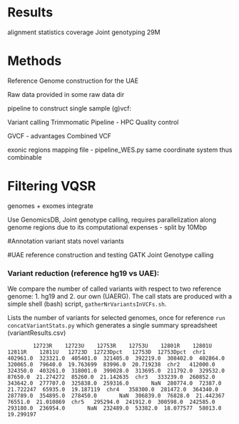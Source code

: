 # Results
alignment statistics coverage
Joint genotyping
29M 


# Methods

Reference Genome construction for the UAE

Raw data provided in some raw data dir

pipeline to construct single sample (g)vcf:



Variant calling
Trimmomatic
Pipeline - HPC
Quality control

GVCF - advantages
Combined VCF


exonic regions mapping file - pipeline_WES.py
same coordinate system thus combinable

# Filtering VQSR 
genomes + exomes integrate 

Use GenomicsDB, Joint genotype calling, requires parallelization along genome regions due 
to its computational expenses - split by 10Mbp


#Annotation 
variant stats
novel variants

#UAE reference construction and testing
GATK
Joint Genotype calling

### Variant reduction (reference hg19 vs UAE):
We compare the number of called variants with respect to two reference genome: 1. hg19 and 2. our own (UAERG).
The call stats are produced with a simple shell (bash) script, `gatherNrVariantsInVCFs.sh`.

Lists the number of variants for selected genomes, once for reference 
`run concatVariantStats.py`
which generates a single summary spreadsheet (variantResults.csv)

`         12723R    12723U    12753R    12753U    12801R    12801U    12811R    12811U   12723D  12723Dpct   12753D  12753Dpct 
chr1   402961.0  323321.0  405401.0  321405.0  392219.0  308402.0  402864.0  320065.0  79640.0  19.763699  83996.0  20.719238 
chr2   412000.0  324350.0  403261.0  318001.0  399028.0  313695.0  211792.0  329532.0  87650.0  21.274272  85260.0  21.142635 
chr3   333239.0  260852.0  343642.0  277707.0  325838.0  259316.0       NaN  280774.0  72387.0  21.722247  65935.0  19.187119 
chr4   358300.0  281472.0  364340.0  287789.0  354895.0  278450.0       NaN  306839.0  76828.0  21.442367  76551.0  21.010869 
chr5   295294.0  241912.0  300598.0  242585.0  293180.0  236954.0       NaN  232489.0  53382.0  18.077577  58013.0  19.299197 `

